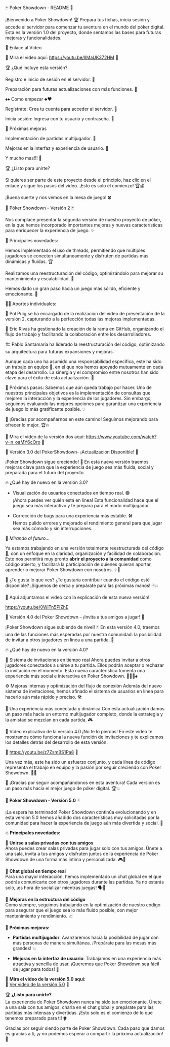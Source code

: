 🃏 Poker Showdown - README 🎰

¡Bienvenido a Poker Showdown! 🏆 Prepara tus fichas, inicia sesión y accede al servidor para comenzar tu aventura en el mundo del póker digital. Esta es la versión 1.0 del proyecto, donde sentamos las bases para futuras mejoras y funcionalidades.

🎥 Enlace al Video

🔗 Mira el video aquí: https://youtu.be/lIMaUK372HM 🔗

🏆 ¿Qué incluye esta versión?

Registro e inicio de sesión en el servidor. 🔑

Preparación para futuras actualizaciones con más funciones. 🔄

♠️♦️ Cómo empezar ♣️♥️

Regístrate: Crea tu cuenta para acceder al servidor. 📝

Inicia sesión: Ingresa con tu usuario y contraseña. 🔐

🎩 Próximas mejoras

Implementación de partidas multijugador. 👥

Mejoras en la interfaz y experiencia de usuario. 🎨

Y mucho mas!!! 🚀

🏆 ¿Listo para unirte?

Si quieres ser parte de este proyecto desde el principio, haz clic en el enlace y sigue los pasos del video. ¡Esto es solo el comienzo! 🏆💰

¡Buena suerte y nos vemos en la mesa de juego! 🍀







🎰 Póker Showdown - Versión 2 🃏

Nos complace presentar la segunda versión de nuestro proyecto de póker, en la que hemos incorporado importantes mejoras y nuevas características para enriquecer la experiencia de juego. ✨

🚀 Principales novedades:

Hemos implementado el uso de threads, permitiendo que múltiples jugadores se conecten simultáneamente y disfruten de partidas más dinámicas y fluidas. 🏆

Realizamos una reestructuración del código, optimizándolo para mejorar su mantenimiento y escalabilidad. 🔧

Hemos dado un gran paso hacia un juego más sólido, eficiente y emocionante. 🎲

👨‍💻 Aportes individuales:

🎥 Pol Puig se ha encargado de la realización del video de presentación de la versión 2, capturando a la perfección todas las mejoras implementadas.

🌿 Eric Rivas ha gestionado la creación de la rama en GitHub, organizando el flujo de trabajo y facilitando la colaboración entre los desarrolladores.

🏗️ Pablo Santamaría ha liderado la reestructuración del código, optimizando su arquitectura para futuras expansiones y mejoras.

Aunque cada uno ha asumido una responsabilidad específica, este ha sido un trabajo en equipo 🤝, en el que nos hemos apoyado mutuamente en cada etapa del desarrollo. La sinergia y el compromiso entre nosotros han sido clave para el éxito de esta actualización. 🎯

🔮 Próximos pasos:
Sabemos que aún queda trabajo por hacer. Uno de nuestros principales objetivos es la implementación de consultas que mejoren la interacción y la experiencia de los jugadores. Sin embargo, seguimos evaluando las mejores opciones para garantizar una experiencia de juego lo más gratificante posible. 💡

🎊 ¡Gracias por acompañarnos en este camino! Seguimos mejorando para ofrecer lo mejor. 🏆🔥


🔗 Mira el video de la versión dos aquí:  https://www.youtube.com/watch?v=n_oaMY6cOro 🔗







🔔 Versión 3.0 del PokerShowdown- ¡Actualización Disponible! 🔔

¡Poker Showdown sigue creciendo! 💪 En esta nueva versión traemos mejoras clave para que la experiencia de juego sea más fluida, social y preparada para el futuro del proyecto.

🔥 ¿Qué hay de nuevo en la versión 3.0?

- Visualización de usuarios conectados en tiempo real. 🟢  
  ¡Ahora puedes ver quién está en línea! Esta funcionalidad hace que el juego sea más interactivo y te prepara para el modo multijugador.  

- Corrección de bugs para una experiencia más estable. 🛠️  
  Hemos pulido errores y mejorado el rendimiento general para que jugar sea más cómodo y sin interrupciones.


🧠 *Mirando al futuro...*

Ya estamos trabajando en una versión totalmente reestructurada del código 🧱, con un enfoque en la claridad, organización y facilidad de colaboración. Esto nos permitirá muy pronto **abrir el proyecto a la comunidad** como código abierto, y facilitará la participación de quienes quieran aportar, aprender o mejorar Poker Showdown con nosotros. 💡🤝

💬 ¿Te gusta lo que ves? ¿Te gustaría contribuir cuando el código esté disponible? ¡Síguenos de cerca y prepárate para las próximas manos! 🃏💥

🔗 Aquí adjuntamos el vídeo con la explicación de esta nueva versión!! 

https://youtu.be/0WITn5PlZhE







🔔 Versión 4.0 del Poker Showdown – ¡Invita a tus amigos a jugar! 🎉

¡Poker Showdown sigue subiendo de nivel! 🃏 En esta versión 4.0, traemos una de las funciones más esperadas por nuestra comunidad: la posibilidad de invitar a otros jugadores en línea a una partida. 💌

🔥 ¿Qué hay de nuevo en la versión 4.0?

🎯 Sistema de invitaciones en tiempo real
Ahora puedes invitar a otros jugadores conectados a unirse a tu partida. Ellos podrán aceptar o rechazar la invitación en el momento. Esta nueva característica fomenta una experiencia más social e interactiva en Poker Showdown. 🧑‍🤝‍🧑♠️

⚙️ Mejoras internas y optimización del flujo de conexión
Además del nuevo sistema de invitaciones, hemos afinado el sistema de usuarios en línea para hacerlo aún más rápido y preciso. 🛠️

🚀 Una experiencia más conectada y dinámica
Con esta actualización damos un paso más hacia un entorno multijugador completo, donde la estrategia y la amistad se mezclan en cada partida. 🎮

🎥 Video explicativo de la versión 4.0
¡No te lo pierdas! En este video te mostramos cómo funciona la nueva función de invitaciones y te explicamos los detalles detrás del desarrollo de esta versión:

🔗 https://youtu.be/z7ZsmBS1Pa8 🔗

Una vez más, este ha sido un esfuerzo conjunto, y cada línea de código representa el trabajo en equipo y la pasión por seguir creciendo con Poker Showdown. 🤝✨

🎊 ¡Gracias por seguir acompañándonos en esta aventura! Cada versión es un paso más hacia el mejor juego de póker digital. 🏆💥







🎰 **Poker Showdown - Versión 5.0** 🃏

¡La espera ha terminado! Poker Showdown continúa evolucionando y en esta versión 5.0 hemos añadido dos características muy solicitadas por la comunidad para hacer la experiencia de juego aún más divertida y social. 🎉

🔥 **Principales novedades:**

🔗 **Unirse a salas privadas con tus amigos**  
Ahora puedes crear salas privadas para jugar solo con tus amigos. Únete a una sala, invita a tus amigos y disfruten juntos de la experiencia de Poker Showdown de una forma más íntima y personalizada. 🎮👥

💬 **Chat global en tiempo real**  
Para una mayor interacción, hemos implementado un chat global en el que podrás comunicarte con otros jugadores durante las partidas. Ya no estarás solo, ¡es hora de socializar mientras juegas! 🗣️💬

🔧 **Mejoras en la estructura del código**  
Como siempre, seguimos trabajando en la optimización de nuestro código para asegurar que el juego sea lo más fluido posible, con mejor mantenimiento y rendimiento. 📈

🎩 **Próximas mejoras:**

- **Partidas multijugador**: Avanzaremos hacia la posibilidad de jugar con más personas de manera simultánea. ¡Prepárate para las mesas más grandes! 💥
  
- **Mejoras en la interfaz de usuario**: Trabajamos en una experiencia más atractiva y sencilla de usar. ¡Queremos que Poker Showdown sea fácil de jugar para todos! 🎨

🎥 **Mira el video de la versión 5.0 aquí:**  
🔗 [Ver video de la versión 5.0]((https://youtu.be/D3oewoOQXkA?feature=shared)) 🔗

🏆 **¿Listo para unirte?**  
La experiencia de Poker Showdown nunca ha sido tan emocionante. Únete a una sala con tus amigos, charla en el chat global y prepárate para las partidas más intensas y divertidas. ¡Esto solo es el comienzo de lo que tenemos preparado para ti! 🍀

Gracias por seguir siendo parte de Poker Showdown. Cada paso que damos es gracias a ti, ¡y no podemos esperar a compartir la próxima actualización! 🚀
